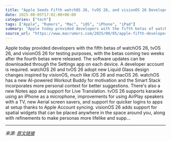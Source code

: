 ```yaml
---
title: "Apple Seeds Fifth watchOS 26, tvOS 26, and visionOS 26 Developer Betas"
date: 2025-08-05T17:02:00+08:00
categories: ["tech"]
tags: ["Apple", "Rumors", "Mac", "iOS", "iPhone", "iPad"]
summary: "Apple today provided developers with the fifth betas of watchOS 26, tvOS 26, and visionOS 26 for testing purposes, with the betas coming two weeks after the fourth betas were released. The software up"
source_url: "https://www.macrumors.com/2025/08/05/apple-fifth-developer-beta-watchos-26/"
---
```


Apple today provided developers with the fifth betas of watchOS 26, tvOS 26, and visionOS 26 for testing purposes, with the betas coming two weeks after the fourth betas were released. The software updates can be downloaded through the Settings app on each device. A developer account is required. &zwnj;watchOS 26&zwnj; and tvOS 26 adopt new Liquid Glass design changes inspired by visionOS, much like iOS 26 and macOS 26. watchOS has a new AI-powered Workout Buddy for motivation and the Smart Stack incorporates more personal context for better suggestions. There's also a new Notes app and support for Live Translation. tvOS 26 supports karaoke using an iPhone as a microphone, improvements for using AirPlay speakers with a TV, new Aerial screen savers, and support for quicker logins to apps at setup thanks to Apple Account syncing. visionOS 26 adds support for spatial widgets that can be placed anywhere in the space around you, along with refinements to make personas more lifelike and supp...

---

*来源: [原文链接](https://www.macrumors.com/2025/08/05/apple-fifth-developer-beta-watchos-26/)*
